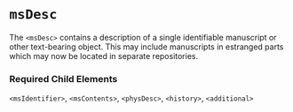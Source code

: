 # `msDesc`

The `<msDesc>` contains a description of a single identifiable manuscript or other text-bearing object. This may include manuscripts in estranged parts which may now be located in separate repositories.

### Required Child Elements

`<msIdentifier>`, `<msContents>`, `<physDesc>`, `<history>`, `<additional>`
